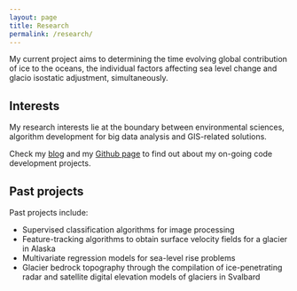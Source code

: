 ```yaml
---
layout: page
title: Research
permalink: /research/
---
```

My current project aims to determining the time evolving global contribution of ice to the oceans, the individual factors affecting sea level change and glacio isostatic adjustment, simultaneously.

## Interests
My research interests lie at the boundary between environmental sciences, algorithm development for big data analysis and GIS-related solutions.

Check my [blog](http://albamesp.github.io/) and my [Github page](https://github.com/albamesp) to find out about my on-going code development projects.

## Past projects

Past projects include:
- Supervised classification algorithms for image processing
- Feature-tracking algorithms to obtain surface velocity fields for a glacier in Alaska
- Multivariate regression models for sea-level rise problems
- Glacier bedrock topography through the compilation of ice-penetrating radar and satellite digital elevation models of glaciers in Svalbard
